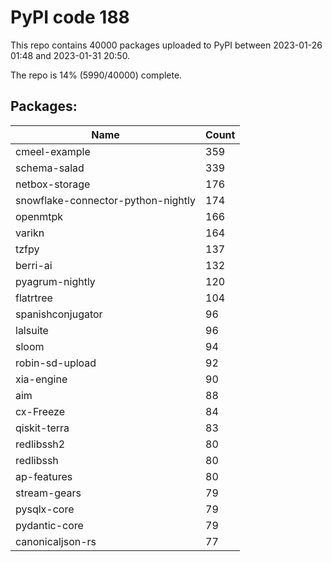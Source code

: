 # PyPI code 188

This repo contains 40000 packages uploaded to PyPI between 
2023-01-26 01:48 and 2023-01-31 20:50.

The repo is 14% (5990/40000) complete.

## Packages:

| Name  | Count |
| ----- | ----- |
| cmeel-example | 359 |
| schema-salad | 339 |
| netbox-storage | 176 |
| snowflake-connector-python-nightly | 174 |
| openmtpk | 166 |
| varikn | 164 |
| tzfpy | 137 |
| berri-ai | 132 |
| pyagrum-nightly | 120 |
| flatrtree | 104 |
| spanishconjugator | 96 |
| lalsuite | 96 |
| sloom | 94 |
| robin-sd-upload | 92 |
| xia-engine | 90 |
| aim | 88 |
| cx-Freeze | 84 |
| qiskit-terra | 83 |
| redlibssh2 | 80 |
| redlibssh | 80 |
| ap-features | 80 |
| stream-gears | 79 |
| pysqlx-core | 79 |
| pydantic-core | 79 |
| canonicaljson-rs | 77 |



